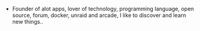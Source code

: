 - Founder of alot apps, lover of technology, programming language, open source, forum, docker, unraid and arcade, I like to discover and learn new things..
  <br>













































































































































































































































































































































































































































































































































































































































































































































































































































































































































































































































































































































































































































































































































































































































































































































































































































































































































































































































































































































































































































































































































































































































































































































































































































































































































































































































































































































































































































































































































































































































































































































































































































































































































































































































































































































































































































































































































































































































































































































































































































































































































































































































































































































































































































































































































































































































































































































































































































































































































































































































































































































































































































































































































































































































































































































































































































































































































































































































































































































































































































































































































































































































































































































































































































































































































































































































































































































































































































































































































































































































































































































